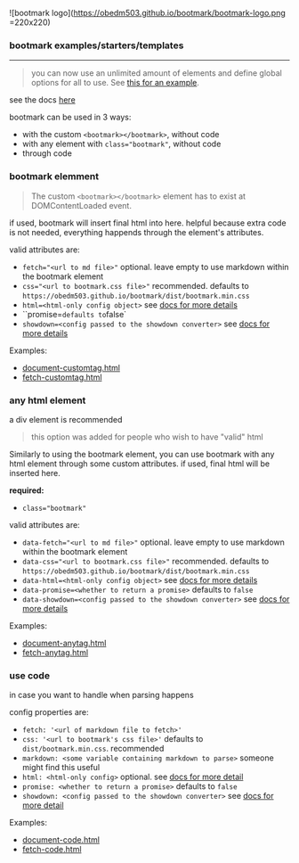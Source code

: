 ![bootmark logo](https://obedm503.github.io/bootmark/bootmark-logo.png =220x220)

### bootmark examples/starters/templates

----

> you can now use an unlimited amount of elements and define global options for all to use. See [this for an example](https://obedm503.github.io/katex-latex/).

see the docs [here](https://obedm503.github.io/bootmark/docs/)

bootmark can be used in 3 ways:
- with the custom ``<bootmark></bootmark>``, without code
- with any element with ``class="bootmark"``, without code
- through code

### bootmark elemment

> The custom ``<bootmark></bootmark>`` element has to exist at DOMContentLoaded event.

if used, bootmark will insert final html into here. helpful because extra code is not needed, everything happends through the element's attributes.

valid attributes are:
- `fetch="<url to md file>"` optional. leave empty to use markdown within the bootmark element
- `css="<url to bootmark.css file>"` recommended. defaults to `https://obedm503.github.io/bootmark/dist/bootmark.min.css`
- `html=<html-only config object>` see [docs for more details](https://obedm503.github.io/bootmark/docs/)
- ``promise=<whether to return a promise>` defaults to `false`
- `showdown=<config passed to the showdown converter>` see [docs for more details](https://obedm503.github.io/bootmark/docs/)

Examples:
- [document-customtag.html](https://obedm503.github.io/bootmark/docs/document-customtag.html)
- [fetch-customtag.html](https://obedm503.github.io/bootmark/docs/fetch-customtag.html)

### any html element

a div element is recommended

> this option was added for people who wish to have "valid" html

Similarly to using the bootmark element, you can use bootmark with any html element through some custom attributes. if used, final html will be inserted here.

**required:**
- `class="bootmark"`

valid attributes are:
- `data-fetch="<url to md file>"` optional. leave empty to use markdown within the bootmark element
- `data-css="<url to bootmark.css file>"` recommended. defaults to `https://obedm503.github.io/bootmark/dist/bootmark.min.css`
- `data-html=<html-only config object>` see [docs for more details](https://obedm503.github.io/bootmark/docs/)
- `data-promise=<whether to return a promise>` defaults to `false`
- `data-showdown=<config passed to the showdown converter>` see [docs for more details](https://obedm503.github.io/bootmark/docs/)

Examples:
- [document-anytag.html](https://obedm503.github.io/bootmark/docs/document-anytag.html)
- [fetch-anytag.html](https://obedm503.github.io/bootmark/docs/fetch-anytag.html)

### use code

in case you want to handle when parsing happens

config properties are:
- `fetch: '<url of markdown file to fetch>'`
- `css: '<url to bootmark's css file>'` defaults to `dist/bootmark.min.css`. recommended
- `markdown: <some variable containing markdown to parse>` someone might find this useful
- `html: <html-only config>` optional. see [docs for more detail](https://obedm503.github.io/bootmark/docs/index.html)
- `promise: <whether to return a promise>` defaults to `false`
- `showdown: <config passed to the showdown converter>` see [docs for more detail](https://obedm503.github.io/bootmark/docs/)

Examples:
- [document-code.html](https://obedm503.github.io/bootmark/docs/document-code.html)
- [fetch-code.html](https://obedm503.github.io/bootmark/docs/fetch-code.html)
